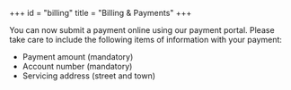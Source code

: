 +++
id = "billing"
title = "Billing & Payments"
+++

You can now submit a payment online using our payment portal. Please take care to include the following items of information with your payment:

- Payment amount (mandatory)
- Account number (mandatory)
- Servicing address (street and town)
